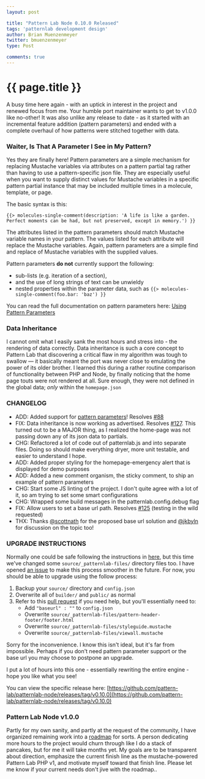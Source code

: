 ```yaml
---
layout: post

title: "Pattern Lab Node 0.10.0 Released"
tags: 'patternlab development design'
author: Brian Muenzenmeyer
twitter: bmuenzenmeyer
type: Post

comments: true
---
```


{{ page.title }}
================

A busy time here again - with an uptick in interest in the project and renewed focus from me. Your humble port maintainer wants to get to v1.0.0 like no-other! It was also unlike any release to date - as it started with an incremental feature addition (pattern parameters) and ended with a complete overhaul of how patterns were stitched together with data.

### Waiter, Is That A Parameter I See in My Pattern?
Yes they are finally here! Pattern parameters are a simple mechanism for replacing Mustache variables via attributes on a pattern partial tag rather than having to use a pattern-specific json file. They are especially useful when you want to supply distinct values for Mustache variables in a specific pattern partial instance that may be included multiple times in a molecule, template, or page.

The basic syntax is this:

```
{{> molecules-single-comment(description: 'A life is like a garden. Perfect moments can be had, but not preserved, except in memory.') }}
```

The attributes listed in the pattern parameters should match Mustache variable names in your pattern. The values listed for each attribute will replace the Mustache variables. Again, pattern parameters are a simple find and replace of Mustache variables with the supplied values.

Pattern parameters **do not** currently support the following:

* sub-lists (e.g. iteration of a section),
* and the use of long strings of text can be unwieldy
* nested properties within the parameter data, such as `{{> molecules-single-comment(foo.bar: 'baz') }}`

You can read the full documentation on pattern parameters here: [Using Pattern Parameters](http://patternlab.io/docs/pattern-parameters.html)

### Data Inheritance

I cannot omit what I easily sank the most hours and stress into - the rendering of data correctly. Data inheritance is such a core concept to Pattern Lab that discovering a critical flaw in my algorithm was tough to swallow &mdash; it basically meant the port was never close to emulating the power of its older brother. I learned this during a rather routine comparison of functionality between PHP and Node, by  finally noticing that the home page touts were not rendered at all. Sure enough, they were not defined in the global data; *only* within the `homepage.json`

### CHANGELOG

 - ADD: Added support for [pattern parameters](http://patternlab.io/docs/pattern-parameters.html)! Resolves [#88](https://github.com/pattern-lab/patternlab-node/issues/88)
 - FIX: Data inheritance is now working as advertised. Resolves [#127](https://github.com/pattern-lab/patternlab-node/issues/127). This turned out to be a MAJOR thing, as I realized the home-page was not passing down any of its json data to partials.
 - CHG: Refactored a lot of code out of patternlab.js and into separate files. Doing so should make everything dryer, more unit testable, and easier to understand I hope.
 - ADD: Added proper styling for the homepage-emergency alert that is displayed for demo purposes
 - ADD: Added a new comment organism, the sticky comment, to ship an example of pattern parameters
 - CHG: Start some JS linting of the project. I don't quite agree with a lot of it, so am trying to set some smart configurations
 - CHG: Wrapped some build messages in the patternlab.config.debug flag
 - FIX: Allow users to set a base url path. Resolves [#125](https://github.com/pattern-lab/patternlab-node/issues/125) (testing in the wild requested)
 - THX: Thanks [@scottnath](https://github.com/scottnath) for the proposed base url solution and [@jkbyln](https://github.com/jkbyln) for discussion on the topic too!

### UPGRADE INSTRUCTIONS

Normally one could be safe following the instructions in [here](https://github.com/pattern-lab/website/blob/dev/patternlabsite/docs/node/upgrading.md), but this time we've changed some `source/_patternlab-files/` directory files too. I have opened [an issue](https://github.com/pattern-lab/patternlab-node/issues/133) to make this process smoother in the future. For now, you should be able to upgrade using the follow process:

1. Backup your `source/` directory and `config.json`
2. Overwrite all of `builder/` and `public/` as normal
3. Refer to this [pull request](https://github.com/pattern-lab/patternlab-node/pull/130/files) if you need help, but you'll essentially need to:
   * Add `"baseurl" : ""` to `config.json`
   * Overwrite `source/_patternlab-files/pattern-header-footer/footer.html`
   * Overwrite `source/_patternlab-files/styleguide.mustache`
   * Overwrite `source/_patternlab-files/viewall.mustache`

Sorry for the inconvenience. I know this isn't ideal, but it's far from impossible. Perhaps if you don't need pattern parameter support or the base url you may choose to postpone an upgrade.

I put a lot of hours into this one - essentially rewriting the entire engine -hope you like what you see!

You can view the specific release here: [https://github.com/pattern-lab/patternlab-node/releases/tag/v0.10.0](https://github.com/pattern-lab/patternlab-node/releases/tag/v0.10.0)

### Pattern Lab Node v1.0.0

Partly for my own sanity, and partly at the request of the community, I have organized remaining work into a [roadmap](https://github.com/pattern-lab/patternlab-node/issues/134) for sorts. A person dedicating more hours to the project would churn through like I do a stack of pancakes, but for me it will take months yet. My goals are to be transparent about direction, emphasize the current finish line as the mustache-powered Pattern Lab PHP v1, and motivate myself toward that finish line. Please let me know if your current needs don't jive with the roadmap..  
